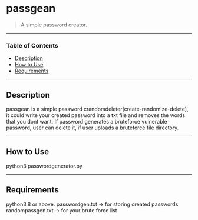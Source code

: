 # passgean
>A simple password creator.

---

### Table of Contents

- [Description](#description)
- [How to Use](#how-to-use)
- [Requirements](#requirements)

---

## Description

passgean is a simple password crandomdeleter(create-randomize-delete), it could write your created password into a txt file and removes the words that you dont want.
If password generates a bruteforce vulnerable password, user can delete it, if user uploads a bruteforce file directory.

---

## How to Use

python3 passwordgenerator.py

---

## Requirements

python3.8 or above.
passwordgen.txt -> for storing created passwords
randompassgen.txt -> for your brute force list
